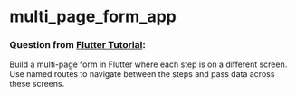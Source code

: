 # multi_page_form_app

### Question from [Flutter Tutorial](https://flutter-tutorial.net/navigation-in-flutter/questions-for-practice-5/):
Build a multi-page form in Flutter where each step is on a different screen. Use named routes to navigate between the steps and pass data across these screens.
